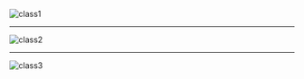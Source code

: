 ![class1](https://user-images.githubusercontent.com/58303745/117512311-6cce0000-afa0-11eb-9cc5-dca33caf8d14.jpg)<hr>
![class2](https://user-images.githubusercontent.com/58303745/117512309-6b9cd300-afa0-11eb-89f6-6ae66a025760.jpg)<hr>
![class3](https://user-images.githubusercontent.com/58303745/117512310-6c356980-afa0-11eb-9bcf-678ea8f8c958.jpg)


